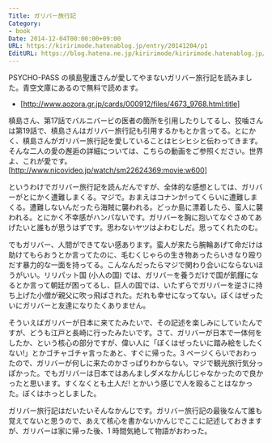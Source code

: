 ```yaml
---
Title: ガリバー旅行記
Category:
- book
Date: 2014-12-04T00:00:00+09:00
URL: https://kiririmode.hatenablog.jp/entry/20141204/p1
EditURL: https://blog.hatena.ne.jp/kiririmode/kiririmode.hatenablog.jp/atom/entry/8454420450078209337
---
```



PSYCHO-PASS の槙島聖護さんが愛してやまないガリバー旅行記を読みました。青空文庫にあるので無料で読めます。
- [http://www.aozora.gr.jp/cards/000912/files/4673_9768.html:title]

槙島さん、第17話でバルニバービの医者の箇所を引用したりしてるし、狡噛さんは第19話で、槙島さんはガリバー旅行記も引用するかもとか言ってる。とにかく、槙島さんがガリバー旅行記を愛していることはヒシヒシと伝わってきます。
そんな二人の愛の邂逅の詳細については、こちらの動画をご参照ください。世界よ、これが愛です。
[http://www.nicovideo.jp/watch/sm22624369:movie:w600]

というわけでガリバー旅行記を読んだんですが、全体的な感想としては、ガリバーがとにかく遭難しまくる。マジで。おまえはコナンか!ってくらいに遭難しまくる。遭難しないんだったら海賊に襲われる。どっか島に漂着したら、蛮人に襲われる。とにかく不幸感がハンパないです。ガリバーを胸に抱いてなぐさめてあげたいと誰もが思うはずです。思わないヤツはよわむしだ。思ってくれたのむ。


でもガリバー、人間ができてない感あります。蛮人が来たら腕輪あげて命だけは助けてもらおうとか言ってたのに、毛むくじゃらの生き物あったらいきなり殴りだす暴力的な一面を持ってる。こんなんだったらマジで関わり合いにならないほうがいい。リリパット国 (小人の国) では、ガリバーを養うだけで国が飢饉になるとか言って朝廷が困ってるし、巨人の国では、いたずらでガリバーを逆さに持ち上げた小僧が親父に吹っ飛ばされた。だれも幸せになってない。ぼくはぜったいにガリバーと友達になりたくありません。


そういえばガリバーが日本に来てたみたいで、その記述を楽しみにしていたんですが、どうも江戸と長崎に行ったみたいです。さて、ガリバーが日本で一体何をしたか、という核心の部分ですが、偉い人に「ぼくはぜったいに踏み絵をしたくない!」とかゴチャゴチャ言ったあと、すぐに帰った。3 ページくらいでおわったので、ガリバーが何しに来たのかさっぱりわからない。マジで観光旅行気分っぽかった。でもガリバーは日本ではあんましダメなかんじじゃなかったので良かったと思います。すくなくとも土人だ! とかいう感じで人を殴ることはなかった。ぼくはホっとしました。


ガリバー旅行記はだいたいそんなかんじです。ガリバー旅行記の最後なんて誰も覚えてないと思うので、あえて核心を書かないかんじでここに記述しておきますが、ガリバーは家に帰った後、1 時間気絶して物語がおわった。
